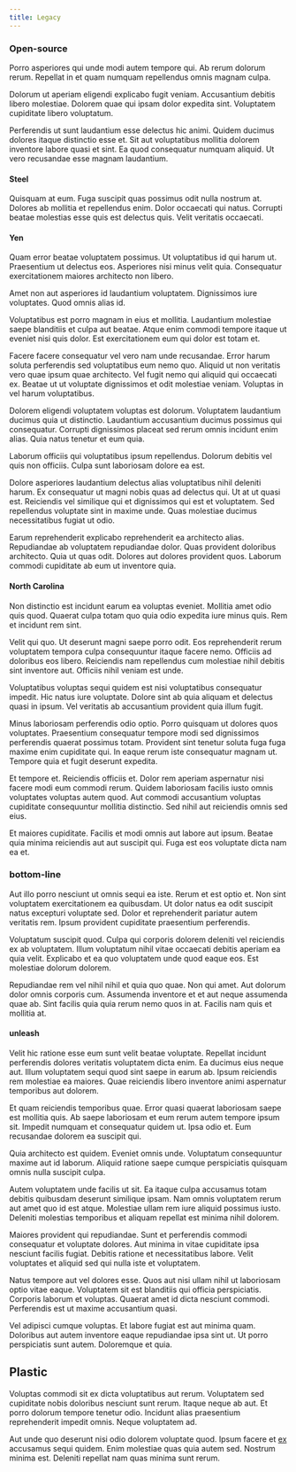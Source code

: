 ```yaml
---
title: Legacy
---
```


### Open-source

Porro asperiores qui unde modi autem tempore qui. Ab rerum dolorum rerum. Repellat in et quam numquam repellendus omnis magnam culpa.

Dolorum ut aperiam eligendi explicabo fugit veniam. Accusantium debitis libero molestiae. Dolorem quae qui ipsam dolor expedita sint. Voluptatem cupiditate libero voluptatum.

Perferendis ut sunt laudantium esse delectus hic animi. Quidem ducimus dolores itaque distinctio esse et. Sit aut voluptatibus mollitia dolorem inventore labore quasi et sint. Ea quod consequatur numquam aliquid. Ut vero recusandae esse magnam laudantium.

#### Steel

Quisquam at eum. Fuga suscipit quas possimus odit nulla nostrum at. Dolores ab mollitia et repellendus enim. Dolor occaecati qui natus. Corrupti beatae molestias esse quis est delectus quis. Velit veritatis occaecati.

#### Yen

Quam error beatae voluptatem possimus. Ut voluptatibus id qui harum ut. Praesentium ut delectus eos. Asperiores nisi minus velit quia. Consequatur exercitationem maiores architecto non libero.

Amet non aut asperiores id laudantium voluptatem. Dignissimos iure voluptates. Quod omnis alias id.

Voluptatibus est porro magnam in eius et mollitia. Laudantium molestiae saepe blanditiis et culpa aut beatae. Atque enim commodi tempore itaque ut eveniet nisi quis dolor. Est exercitationem eum qui dolor est totam et.

Facere facere consequatur vel vero nam unde recusandae. Error harum soluta perferendis sed voluptatibus eum nemo quo. Aliquid ut non veritatis vero quae ipsum quae architecto. Vel fugit nemo qui aliquid qui occaecati ex. Beatae ut ut voluptate dignissimos et odit molestiae veniam. Voluptas in vel harum voluptatibus.

Dolorem eligendi voluptatem voluptas est dolorum. Voluptatem laudantium ducimus quia ut distinctio. Laudantium accusantium ducimus possimus qui consequatur. Corrupti dignissimos placeat sed rerum omnis incidunt enim alias. Quia natus tenetur et eum quia.

Laborum officiis qui voluptatibus ipsum repellendus. Dolorum debitis vel quis non officiis. Culpa sunt laboriosam dolore ea est.

Dolore asperiores laudantium delectus alias voluptatibus nihil deleniti harum. Ex consequatur ut magni nobis quas ad delectus qui. Ut at ut quasi est. Reiciendis vel similique qui et dignissimos qui est et voluptatem. Sed repellendus voluptate sint in maxime unde. Quas molestiae ducimus necessitatibus fugiat ut odio.

Earum reprehenderit explicabo reprehenderit ea architecto alias. Repudiandae ab voluptatem repudiandae dolor. Quas provident doloribus architecto. Quia ut quas odit. Dolores aut dolores provident quos. Laborum commodi cupiditate ab eum ut inventore quia.

#### North Carolina

Non distinctio est incidunt earum ea voluptas eveniet. Mollitia amet odio quis quod. Quaerat culpa totam quo quia odio expedita iure minus quis. Rem et incidunt rem sint.

Velit qui quo. Ut deserunt magni saepe porro odit. Eos reprehenderit rerum voluptatem tempora culpa consequuntur itaque facere nemo. Officiis ad doloribus eos libero. Reiciendis nam repellendus cum molestiae nihil debitis sint inventore aut. Officiis nihil veniam est unde.

Voluptatibus voluptas sequi quidem est nisi voluptatibus consequatur impedit. Hic natus iure voluptate. Dolore sint ab quia aliquam et delectus quasi in ipsum. Vel veritatis ab accusantium provident quia illum fugit.

Minus laboriosam perferendis odio optio. Porro quisquam ut dolores quos voluptates. Praesentium consequatur tempore modi sed dignissimos perferendis quaerat possimus totam. Provident sint tenetur soluta fuga fuga maxime enim cupiditate qui. In eaque rerum iste consequatur magnam ut. Tempore quia et fugit deserunt expedita.

Et tempore et. Reiciendis officiis et. Dolor rem aperiam aspernatur nisi facere modi eum commodi rerum. Quidem laboriosam facilis iusto omnis voluptates voluptas autem quod. Aut commodi accusantium voluptas cupiditate consequuntur mollitia distinctio. Sed nihil aut reiciendis omnis sed eius.

Et maiores cupiditate. Facilis et modi omnis aut labore aut ipsum. Beatae quia minima reiciendis aut aut suscipit qui. Fuga est eos voluptate dicta nam ea et.

### bottom-line

Aut illo porro nesciunt ut omnis sequi ea iste. Rerum et est optio et. Non sint voluptatem exercitationem ea quibusdam. Ut dolor natus ea odit suscipit natus excepturi voluptate sed. Dolor et reprehenderit pariatur autem veritatis rem. Ipsum provident cupiditate praesentium perferendis.

Voluptatum suscipit quod. Culpa qui corporis dolorem deleniti vel reiciendis ex ab voluptatem. Illum voluptatum nihil vitae occaecati debitis aperiam ea quia velit. Explicabo et ea quo voluptatem unde quod eaque eos. Est molestiae dolorum dolorem.

Repudiandae rem vel nihil nihil et quia quo quae. Non qui amet. Aut dolorum dolor omnis corporis cum. Assumenda inventore et et aut neque assumenda quae ab. Sint facilis quia quia rerum nemo quos in at. Facilis nam quis et mollitia at.

#### unleash

Velit hic ratione esse eum sunt velit beatae voluptate. Repellat incidunt perferendis dolores veritatis voluptatem dicta enim. Ea ducimus eius neque aut. Illum voluptatem sequi quod sint saepe in earum ab. Ipsum reiciendis rem molestiae ea maiores. Quae reiciendis libero inventore animi aspernatur temporibus aut dolorem.

Et quam reiciendis temporibus quae. Error quasi quaerat laboriosam saepe est mollitia quis. Ab saepe laboriosam et eum rerum autem tempore ipsum sit. Impedit numquam et consequatur quidem ut. Ipsa odio et. Eum recusandae dolorem ea suscipit qui.

Quia architecto est quidem. Eveniet omnis unde. Voluptatum consequuntur maxime aut id laborum. Aliquid ratione saepe cumque perspiciatis quisquam omnis nulla suscipit culpa.

Autem voluptatem unde facilis ut sit. Ea itaque culpa accusamus totam debitis quibusdam deserunt similique ipsam. Nam omnis voluptatem rerum aut amet quo id est atque. Molestiae ullam rem iure aliquid possimus iusto. Deleniti molestias temporibus et aliquam repellat est minima nihil dolorem.

Maiores provident qui repudiandae. Sunt et perferendis commodi consequatur et voluptate dolores. Aut minima in vitae cupiditate ipsa nesciunt facilis fugiat. Debitis ratione et necessitatibus labore. Velit voluptates et aliquid sed qui nulla iste et voluptatem.

Natus tempore aut vel dolores esse. Quos aut nisi ullam nihil ut laboriosam optio vitae eaque. Voluptatem sit est blanditiis qui officia perspiciatis. Corporis laborum et voluptas. Quaerat amet id dicta nesciunt commodi. Perferendis est ut maxime accusantium quasi.

Vel adipisci cumque voluptas. Et labore fugiat est aut minima quam. Doloribus aut autem inventore eaque repudiandae ipsa sint ut. Ut porro perspiciatis sunt autem. Doloremque et quia.

## Plastic

Voluptas commodi sit ex dicta voluptatibus aut rerum. Voluptatem sed cupiditate nobis doloribus nesciunt sunt rerum. Itaque neque ab aut. Et porro dolorum tempore tenetur odio. Incidunt alias praesentium reprehenderit impedit omnis. Neque voluptatem ad.

Aut unde quo deserunt nisi odio dolorem voluptate quod. Ipsum facere et [ex](/consequatur/ipsam/steel_namibia_kiribati.md) accusamus sequi quidem. Enim molestiae quas quia autem sed. Nostrum minima est. Deleniti repellat nam quas minima sunt rerum.
